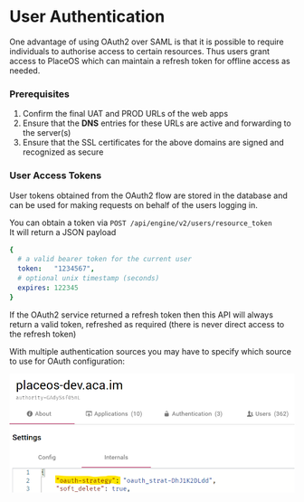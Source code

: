 # User Authentication

One advantage of using OAuth2 over SAML is that it is possible to require individuals to authorise access to certain resources. Thus users grant access to PlaceOS which can maintain a refresh token for offline access as needed.

### Prerequisites

1. Confirm the final UAT and PROD URLs of the web apps
2. Ensure that the **DNS** entries for these URLs are active and forwarding to the server(s)
3. Ensure that the SSL certificates for the above domains are signed and recognized as secure

### User Access Tokens

User tokens obtained from the OAuth2 flow are stored in the database and can be used for making requests on behalf of the users logging in.

You can obtain a token via `POST /api/engine/v2/users/resource_token`\
It will return a JSON payload

```yaml
{
  # a valid bearer token for the current user
  token:   "1234567",
  # optional unix timestamp (seconds)
  expires: 122345
}
```

If the OAuth2 service returned a refresh token then this API will always return a valid token, refreshed as required (there is never direct access to the refresh token)

With multiple authentication sources you may have to specify which source to use for OAuth configuration:

![For each domain, specify the authentication strategy to us](<../../../.gitbook/assets/image (5) (1).png>)
